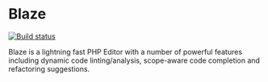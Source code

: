 # Blaze
[![Build status](https://ci.appveyor.com/api/projects/status/5v5bwwl125fmcdpj?svg=true)](https://ci.appveyor.com/project/nevadascout/blaze)

Blaze is a lightning fast PHP Editor with a number of powerful features including dynamic code linting/analysis, scope-aware code completion and refactoring suggestions.
